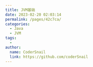 ```yaml
---
title: JVM基础
date: 2023-02-20 02:03:14
permalink: /pages/42c7ca/
categories:
  - Java
  - JVM
tags:
  - 
author: 
  name: CoderSnail
  link: https://github.com/coderSnail
---
```


